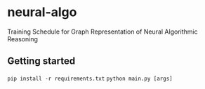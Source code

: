# neural-algo
Training Schedule for Graph Representation of Neural Algorithmic Reasoning

## Getting started
`pip install -r requirements.txt`
`python main.py [args]`